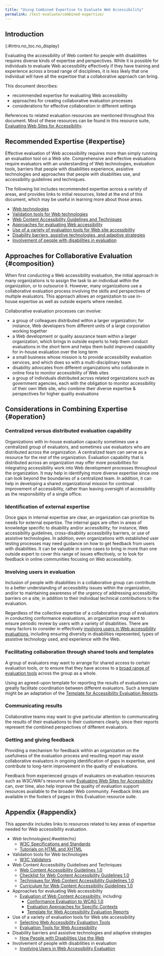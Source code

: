 ```yaml
---
title: "Using Combined Expertise to Evaluate Web Accessibility"
permalink: /test-evaluate/combined-expertise/
---
```


Introduction
----------------------
{:#intro.no_toc.no_display}

Evaluating the accessibility of Web content for people with disabilities
requires diverse kinds of expertise and perspectives. While it is
possible for individuals to evaluate Web accessibility effectively if
they have training and experience across a broad range of disciplines,
it is less likely that one individual will have all the expertise that a
collaborative approach can bring. 

This document describes: 

-   recommended expertise for evaluating Web accessibility
-   approaches for creating collaborative evaluation processes
-   considerations for effective collaboration in different settings

References to related evaluation resources are mentioned throughout this
document. Most of these resources can be found in this resource suite,
[Evaluating Web Sites for
Accessibility](http://www.w3.org/WAI/eval/Overview.html).

Recommended Expertise {#expertise}
----------------------------------

Effective evaluation of Web accessibility requires more than simply
running an evaluation tool on a Web site. Comprehensive and effective
evaluations require evaluators with an understanding of Web
technologies, evaluation tools, barriers that people with disabilities
experience, assistive technologies and approaches that people with
disabilities use, and accessibility guidelines and techniques.

The following list includes recommended expertise across a variety of
areas, and provides links to initial resources, listed at the end of
this document, which may be useful in learning more about those areas. 

-   [Web technologies](#webtechs)
-   [Validation tools for Web technologies](#validtools)
-   [Web Content Accessibility Guidelines and Techniques](#wcag)
-   [Approaches for evaluating Web accessibility](#approacheval)
-   [Use of a variety of evaluation tools for Web site accessibility](#evaltools)
-   [Disability barriers, assistive technologies, and adaptive strategies](#barriers)
-   [Involvement of people with disabilities in evaluation](#involveusers)

Approaches for Collaborative Evaluation {#composition}
-------------------------------------------------------

When first conducting a Web accessibility evaluation, the initial
approach in many organizations is to assign the task to an individual
within the organization, or to outsource it. However, many organizations
use a collaborative evaluation process involving the skills and
perspectives of multiple evaluators. This approach allows an
organization to use in-house expertise as well as outside experts where
needed.

Collaborative evaluation processes can involve:

-   a group of colleagues distributed within a larger organization; for
    instance, Web developers from different units of a large corporation
    working together
-   a Web development or quality assurance team within a larger
    organization, which brings in outside experts to help them conduct
    evaluations in the short term and helps them build improved
    capability for in-house evaluation over the long term
-   a small business whose mission is to provide accessibility
    evaluation services, and which does so with a multi-disciplinary
    team
-   disability advocates from different organizations who collaborate in
    online fora to monitor accessibility of Web sites
-   a group of individuals distributed across related organizations such
    as government agencies, each with the obligation to monitor
    accessibility of their own Web site, who combine their diverse
    expertise & perspectives for higher quality evaluations

Considerations in Combining Expertise {#operation}
---------------------------------------------------

### Centralized versus distributed evaluation capability

Organizations with in-house evaluation capacity sometimes use a
centralized group of evaluators, and sometimes use evaluators who are
distributed across the organization. A centralized team can serve as a
resource for the rest of the organization. Evaluation capability that is
distributed across an organization may offer more possibilities for
integrating accessibility work into Web development processes throughout
the organization. It may help in identifying more diverse expertise
since one can look beyond the boundaries of a centralized team. In
addition, it can help in developing a shared organizational mission for
continual improvement of accessibility, rather than leaving oversight of
accessibility as the responsibility of a single office.

### Identification of external expertise

Once gaps in internal expertise are clear, an organization can
prioritize its needs for external expertise. The internal gaps are often
in areas of knowledge specific to disability and/or accessibility; for
instance, Web accessibility guidelines, cross-disability accessibility
barriers, or use of assistive technologies. In addition, even
organizations with established user testing processes may need guidance
on how to get feedback from users with disabilities. It can be valuable
in some cases to bring in more than one outside expert to cover this
range of issues effectively, or to look for feedback in online
communities focusing on Web accessibility.

### Involving users in evaluation

Inclusion of people with disabilities in a collaborative group can
contribute to a better understanding of accessibility issues within the
organization, and/or to maintaining awareness of the urgency of
addressing accessibility barriers on a site, in addition to their
individual technical contributions to the evaluation.

Regardless of the collective expertise of a collaborative group of
evaluators in conducting conformance evaluations, an organization may
want to ensure periodic review by users with a variety of disabilities.
There are many factors to consider in effectively [involving users in
Web accessibility evaluations](http://www.w3.org/WAI/eval/users.html),
including ensuring diversity in disabilities represented, types of
assistive technology used, and experience with the Web.

### Facilitating collaboration through shared tools and templates

A group of evaluators may want to arrange for shared access to certain
evaluation tools, or to ensure that they have access to a [broad range
of evaluation tools](http://www.w3.org/WAI/ER/existingtools.html) across
the group as a whole.

Using an agreed-upon template for reporting the results of evaluations
can greatly facilitate coordination between different evaluators. Such a
template might be an adaptation of the [Template for Accessibility
Evaluation Reports](http://www.w3.org/WAI/eval/template.html).

### Communicating results

Collaborative teams may want to give particular attention to
communicating the results of their evaluations to their customers
clearly, since their reports represent the combined perspectives of
different evaluators. 

### Getting and giving feedback

Providing a mechanism for feedback within an organization on the
usefulness of the evaluation process and resulting report may assist
collaborative evaluators in ongoing identification of gaps in expertise,
and contribute to long-term improvement in the quality of evaluations.

Feedback from experienced groups of evaluators on evaluation resources
such as W3C/WAI's resource suite [Evaluating Web Sites for
Accessibility](http://www.w3.org/WAI/eval/) can, over time, also help
improve the quality of evaluation support resources available to the
broader Web community. Feedback links are available in the footers of
pages in this Evaluation resource suite.

Appendix {#appendix}
---------------------

This appendix includes links to resources related to key areas of
expertise needed for Web accessibility evaluation.

-   _Web technologies_{:#webtechs}
    -   [W3C Specifications and Standards](../../../../TR/)
    -   [Tutorials on HTML and
        XHTML](http://www.w3.org/MarkUp/#tutorials)
-   <span id="validtools">Validation tools for Web technologies</span>
    -   [W3C Validators](http://www.w3.org/QA/Tools/#validators)
-   <span id="wcag">Web Content Accessibility Guidelines and Techniques</span>
    -   [Web Content Accessibility Guidelines
        1.0](../../../../TR/WCAG10/)
    -   [Checklist for Web Content Accessibility Guidelines
        1.0](http://www.w3.org/TR/WCAG10/full-checklist.html)
    -   [Techniques for Web Content Accessibility Guidelines
        1.0](../../../../TR/WCAG10-TECHS/)
    -   [Curriculum for Web Content Accessibility Guidelines
        1.0](../../../wcag-curric/)
-   <span id="approacheval">Approaches for evaluating Web accessibility</span>
    -   [Evaluation of Web Content
        Accessibility](http://www.w3.org/WAI/eval/Overview.html),
        including:
        -   [Conformance Evaluation to WCAG
            1.0](http://www.w3.org/WAI/eval/conformance.html)
        -   [Evaluation Approaches for Specific
            Contexts](http://www.w3.org/WAI/eval/considerations.html)
        -   [Template for Web Accessibility Evaluation
            Reports](http://www.w3.org/WAI/eval/template.html)
-   <span id="evaltools">Use of a variety of evaluation tools for Web site accessibility</span>
    -   [Selecting Web Accessibility Evaluation
        Tools](http://www.w3.org/WAI/eval/selectingtools.html)
    -   [Evaluation Tools for Web
        Accessibility](http://www.w3.org/WAI/ER/existingtools.html#Evaluation)
-   <span id="barriers">Disability barriers and assistive technologies and adaptive strategies</span>
    -   [How People with Disabilities Use the
        Web](http://www.w3.org/WAI/intro/people-use-web)
-   <span id="involveusers">Involvement of people with disabilities in evaluation</span>
    -   [Involving Users in Web Accessibility
        Evaluation](http://www.w3.org/WAI/eval/users.html)

